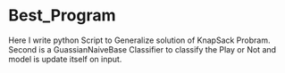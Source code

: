 # Best_Program
Here I write python Script to Generalize solution of KnapSack Probram.
Second is a GuassianNaiveBase Classifier to classify the Play or Not and model is update itself on input.
